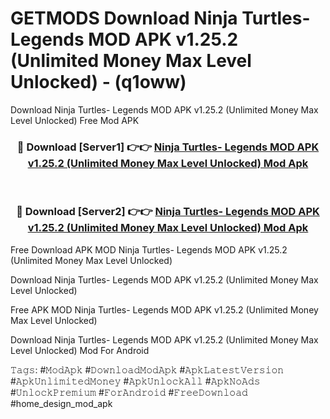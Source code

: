 # GETMODS Download Ninja Turtles- Legends MOD APK v1.25.2 (Unlimited Money Max Level Unlocked) - (q1oww)
Download Ninja Turtles- Legends MOD APK v1.25.2 (Unlimited Money Max Level Unlocked) Free Mod APK

<div align="center">
<h3>🔴 Download [Server1] 👉👉 <a href="https://apk-comot.site?title=Ninja_Turtles-_Legends_MOD_APK_v1.25.2_(Unlimited_Money_Max_Level_Unlocked)">Ninja Turtles- Legends MOD APK v1.25.2 (Unlimited Money Max Level Unlocked) Mod Apk</a></h3><br>

<h3>🔴 Download [Server2] 👉👉 <a href="https://apk-comot.site?title=Ninja_Turtles-_Legends_MOD_APK_v1.25.2_(Unlimited_Money_Max_Level_Unlocked)">Ninja Turtles- Legends MOD APK v1.25.2 (Unlimited Money Max Level Unlocked) Mod Apk</a></h3>
</div>


Free Download APK MOD Ninja Turtles- Legends MOD APK v1.25.2 (Unlimited Money Max Level Unlocked)

Download Ninja Turtles- Legends MOD APK v1.25.2 (Unlimited Money Max Level Unlocked) 

Free APK MOD Ninja Turtles- Legends MOD APK v1.25.2 (Unlimited Money Max Level Unlocked) 

Download Ninja Turtles- Legends MOD APK v1.25.2 (Unlimited Money Max Level Unlocked) Mod For Android

𝚃𝚊𝚐𝚜: #𝙼𝚘𝚍𝙰𝚙𝚔 #𝙳𝚘𝚠𝚗𝚕𝚘𝚊𝚍𝙼𝚘𝚍𝙰𝚙𝚔 #𝙰𝚙𝚔𝙻𝚊𝚝𝚎𝚜𝚝𝚅𝚎𝚛𝚜𝚒𝚘𝚗 #𝙰𝚙𝚔𝚄𝚗𝚕𝚒𝚖𝚒𝚝𝚎𝚍𝙼𝚘𝚗𝚎𝚢 #𝙰𝚙𝚔𝚄𝚗𝚕𝚘𝚌𝚔𝙰𝚕𝚕 #𝙰𝚙𝚔𝙽𝚘𝙰𝚍𝚜 #𝚄𝚗𝚕𝚘𝚌𝚔𝙿𝚛𝚎𝚖𝚒𝚞𝚖 #𝙵𝚘𝚛𝙰𝚗𝚍𝚛𝚘𝚒𝚍 #𝙵𝚛𝚎𝚎𝙳𝚘𝚠𝚗𝚕𝚘𝚊𝚍 #home_design_mod_apk